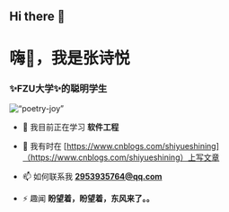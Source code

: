 ## Hi there 👋

<!--
**poetry-joy/poetry-joy** is a ✨ _special_ ✨ repository because its `README.md` (this file) appears on your GitHub profile.

Here are some ideas to get you started:

- 🔭 I’m currently working on ...
- 🌱 I’m currently learning ...
- 👯 I’m looking to collaborate on ...
- 🤔 I’m looking for help with ...
- 💬 Ask me about ...
- 📫 How to reach me: ...
- 😄 Pronouns: ...
- ⚡ Fun fact: ...
-->

<h1 align=“center”>嗨👋，我是张诗悦</h1>
<h3 align=“center”>✨FZU大学✨的聪明学生</h3>

<p align=“left”> <img src=“https://komarev.com/ghpvc/?username=poetry-joy&label=Profile%20views&color=0e75b6&style=flat” alt=“poetry-joy” /> </p>
<p align=“left”> <a href=“https://github.com/ryo-ma/github-profile-trophy”><imgsrc=“https://github-profile-trophy.vercel.app/?username=poetry-joy” alt=“poetry-joy” /></a> </p>

- 🌱 我目前正在学习 **软件工程**

- 📝 我有时在 [https://www.cnblogs.com/shiyueshining]（https://www.cnblogs.com/shiyueshining）上写文章
  
- 📫 如何联系我 **2953935764@qq.com**

- ⚡ 趣闻 **盼望着，盼望着，东风来了。。**

